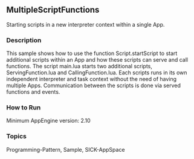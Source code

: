 ## MultipleScriptFunctions
Starting scripts in a new interpreter context within a single App.
### Description
This sample shows how to use the function Script.startScript to start additional scripts within an App and how these scripts can serve and call functions.
The script main.lua starts two additional scripts, ServingFunction.lua and CallingFunction.lua. Each scripts runs in its own independent interpreter and
task context without the need of having multiple Apps. Communication between the scripts is done via served functions and events. 
### How to Run
Minimum AppEngine version: 2.10

### Topics
Programming-Pattern, Sample, SICK-AppSpace
